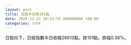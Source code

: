 ```yaml
---
layout: post
title: 日股半日跌101點
date: 2020-12-22 10:52:55.000000000 +08:00
categories: rthk
---
```


日股向下，日經指數半日收報26613點，跌101點，跌幅0.38%。
